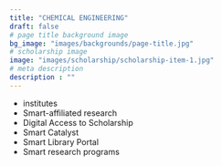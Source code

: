```yaml
---
title: "CHEMICAL ENGINEERING"
draft: false
# page title background image
bg_image: "images/backgrounds/page-title.jpg"
# scholarship image
image: "images/scholarship/scholarship-item-1.jpg"
# meta description
description : ""
---
```


* institutes
* Smart-affiliated research
* Digital Access to Scholarship
* Smart Catalyst
* Smart Library Portal
* Smart research programs
